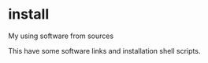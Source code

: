 # install
My using software from sources

This have some software links and installation shell scripts.
